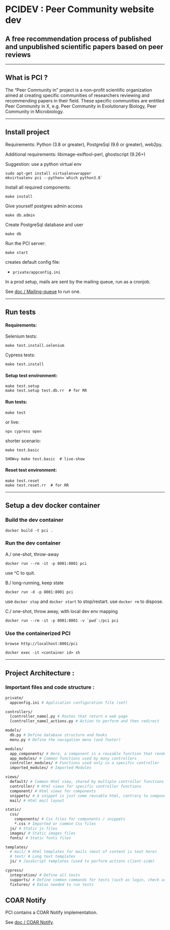 # PCIDEV : Peer Community website dev

## A free recommendation process of published and unpublished scientific papers based on peer reviews

---

## What is PCI ?

The “Peer Community in” project is a non-profit scientific organization aimed at creating specific communities of researchers reviewing and recommending papers in their field. These specific communities are entitled Peer Community in X, e.g. Peer Community in Evolutionary Biology, Peer Community in Microbiology.

---

## Install project

Requirements: Python (3.8 or greater), PostgreSql (9.6 or greater), web2py.

Additional requirements: libimage-exiftool-perl, ghostscript (9.26+)

Suggestion: use a python virtual env

	sudo apt-get install virtualenvwrapper
	mkvirtualenv pci --python=`which python3.8`


Install all required components:

	make install

Give yourself postgres admin access

	make db.admin

Create PostgreSql database and user

	make db


Run the PCI server:

	make start

creates default config file:
- `private/appconfig.ini`







In a prod setup, mails are sent by the mailing queue, run as a cronjob.

See [doc / Mailing-queue](doc/Mailing-queue.md) to run one.


---

## Run tests

#### Requirements:

Selenium tests:

	make test.install.selenium

Cypress tests:

	make test.install

#### Setup test environment:

	make test.setup
	make test.setup test.db.rr  # for RR

#### Run tests:

	make test

or live:

	npx cypress open

shorter scenario:

	make test.basic

	SHOW=y make test.basic  # live-show

#### Reset test environment:

	make test.reset
	make test.reset.rr  # for RR

---

## Setup a dev docker container

### Build the dev container

	docker build -t pci .

### Run the dev container

A./ one-shot, throw-away

	docker run --rm -it -p 8001:8001 pci

use ^C to quit.


B./ long-running, keep state

	docker run -d -p 8001:8001 pci

use `docker stop` and `docker start` to stop/restart.
use `docker rm` to dispose.


C./ one-shot, throw away, with local dev env mapping

	docker run --rm -it -p 8001:8001 -v `pwd`:/pci pci

### Use the containerized PCI

	browse http://localhost:8001/pci

	docker exec -it <container id> sh

---

## Project Architecture :

### Important files and code structure :

```bash
private/
  appconfig.ini # Application configuration file (set)

controllers/
  [controller_name].py # Routes that return a web page
  [controller_name]_actions.py # Action to perform and then redirect

models/
  db.py # Define database structure and hooks
  menu.py # Define the navigation menu (and footer)

modules/
  app_components/ # Here, a component is a reusable function that render Html (most of components have a related html view file)
  app_modules/ # Common functions used by many controllers
  controller_modules/ # Functions used only in a specific controller
  imported_modules/ # Imported Modules

views/
  default/ # Common Html view, shared by multiple controller functions
  controller/ # Html views for specific controller functions
  component/ # Html views for components
  snippets/ # A snippet is just some reusable html, contrary to components no module function is needed to be run
  mail/ # Html mail layout

static/
  css/
    components/ # Css files for components / snippets
    *.css # Imported or common Css files
  js/ # Static js files
  images/ # Static images files
  fonts/ # Static fonts files

templates/
  # mail/ # Html templates for mails (most of content is text here)
  # text/ # Long text templates
  js/ # JavaScript templates (used to perform actions client-side)

cypress/
  integration/ # Define all tests
  supports/ # Define common commands for tests (such as login, check article status...)
  fixtures/ # Datas needed to run tests
```


COAR Notify
-----------

PCI contains a COAR Notify implementation.

See [doc / COAR Notify](doc/COAR-Notify.md).
